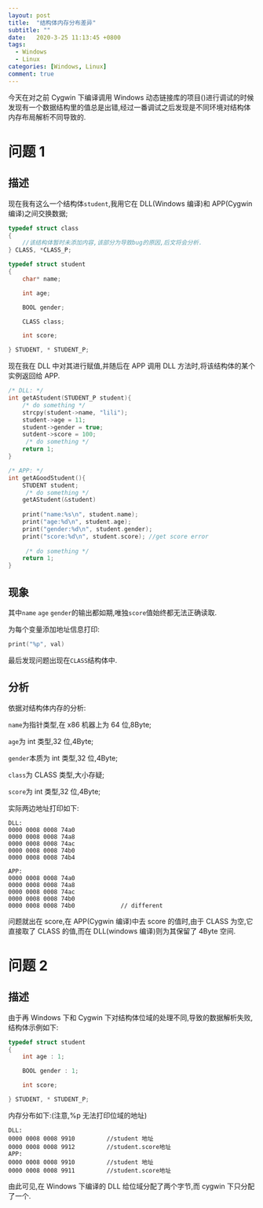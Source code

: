```yaml
---
layout: post
title:  "结构体内存分布差异"
subtitle: ""
date:   2020-3-25 11:13:45 +0800
tags:
  - Windows
  - Linux
categories: [Windows, Linux]
comment: true
---
```


今天在对之前 Cygwin 下编译调用 Windows 动态链接库的项目()进行调试的时候发现有一个数据结构里的值总是出错,经过一番调试之后发现是不同环境对结构体内存布局解析不同导致的.
<!-- more -->
# 问题 1

## 描述

现在我有这么一个结构体`student`,我用它在 DLL(Windows 编译)和 APP(Cygwin 编译)之间交换数据;

```c
typedef struct class
{
    //该结构体暂时未添加内容,该部分为导致bug的原因,后文将会分析.
} CLASS, *CLASS_P;

typedef struct student
{
    char* name;

    int age;

    BOOL gender;

    CLASS class;

    int score;

} STUDENT, * STUDENT_P;
```

现在我在 DLL 中对其进行赋值,并随后在 APP 调用 DLL 方法时,将该结构体的某个实例返回给 APP.

```c
/* DLL: */
int getAStudent(STUDENT_P student){
    /* do something */
	strcpy(student->name, "lili");
	student->age = 11;
	student->gender = true;
	sutdent->score = 100;
     /* do something */
    return 1;
}

/* APP: */
int getAGoodStudent(){
    STUDENT student;
     /* do something */
    getAStudent(&student)
	
    print("name:%s\n", student.name);
    print("age:%d\n", student.age);
    print("gender:%d\n", student.gender);
    print("score:%d\n", student.score); //get score error
     
     /* do something */
    return 1;
}
```

## 现象

其中`name` `age` `gender`的输出都如期,唯独`score`值始终都无法正确读取.

为每个变量添加地址信息打印:

```c
print("%p", val)
```

最后发现问题出现在`CLASS`结构体中.

## 分析

依据对结构体内存的分析:

`name`为指针类型,在 x86 机器上为 64 位,8Byte;

`age`为 int 类型,32 位,4Byte;

`gender`本质为 int 类型,32 位,4Byte;

`class`为 CLASS 类型,大小存疑;

`score`为 int 类型,32 位,4Byte;

实际两边地址打印如下:

```plain
DLL:
0000 0008 0008 74a0
0000 0008 0008 74a8
0000 0008 0008 74ac
0000 0008 0008 74b0
0000 0008 0008 74b4
```

```plain
APP:
0000 0008 0008 74a0
0000 0008 0008 74a8
0000 0008 0008 74ac
0000 0008 0008 74b0
0000 0008 0008 74b0				// different
```

问题就出在 score,在 APP(Cygwin 编译)中去 score 的值时,由于 CLASS 为空,它直接取了 CLASS 的值,而在 DLL(windows 编译)则为其保留了 4Byte 空间.

# 问题 2

## 描述

由于再 Windows 下和 Cygwin 下对结构体位域的处理不同,导致的数据解析失败,结构体示例如下:

```c
typedef struct student
{
    int age : 1;

    BOOL gender : 1;

    int score;

} STUDENT, * STUDENT_P;
```

内存分布如下:(注意,%p 无法打印位域的地址)

```plain
DLL:
0000 0008 0008 9910			//student 地址
0000 0008 0008 9912			//student.score地址
APP:
0000 0008 0008 9910			//student 地址
0000 0008 0008 9911			//student.score地址
```

由此可见,在 Windows 下编译的 DLL 给位域分配了两个字节,而 cygwin 下只分配了一个.

